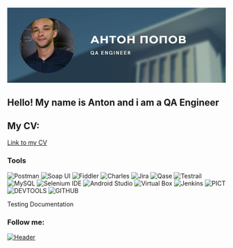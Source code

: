 ![Header](https://github.com/ToshaPopov-QA/ToshaPopov-QA/blob/main/assets/Плашка%20PNG.png)

## Hello! My name is Anton and i am a QA Engineer
## My CV:
[Link to my CV](https://drive.google.com/file/d/1BrexejfvraLbUiO0Ooa1LjROre1wuNnM/view?usp=sharing)



### Tools

![Postman](https://img.shields.io/badge/-POSTMAN-131622?style=for-the-badge&logo=postman)
![Soap UI](https://img.shields.io/badge/-Soap_UI-131622?style=for-the-badge&logo=SOAPUI)
![Fiddler](https://img.shields.io/badge/-FIDDLER-131622?style=for-the-badge&logo=Fiddler)
![Charles](https://img.shields.io/badge/-Charles_Proxy-131622?style=for-the-badge&logo=CharlesProxy)
![Jira](https://img.shields.io/badge/-JIRA-131622?style=for-the-badge&logo=Jira&logoColor=0458D2)
![Qase](https://img.shields.io/badge/-Qase.io-131622?style=for-the-badge&logo=Qase)
![Testrail](https://img.shields.io/badge/-Testrail-131622?style=for-the-badge&logo=Qase)
![MySQL](https://img.shields.io/badge/-MySQL-131622?style=for-the-badge&logo=MySQL&logoColor=00758F)
![Selenium IDE](https://img.shields.io/badge/-Selenium_ide-131622?style=for-the-badge&logo=Selenium)
![Android Studio](https://img.shields.io/badge/-Android_studio-131622?style=for-the-badge&logo=Androidstudio)
![Virtual Box](https://img.shields.io/badge/-Virtual_box-131622?style=for-the-badge&logo=Virtualbox)
![Jenkins](https://img.shields.io/badge/-Jenkins-131622?style=for-the-badge&logo=Jenkins)
![PICT](https://img.shields.io/badge/-PICT-131622?style=for-the-badge&logo=PICT)
![DEVTOOLS](https://img.shields.io/badge/-DEVTOOLs-131622?style=for-the-badge&logo=googlechrome)
![GITHUB](https://img.shields.io/badge/-GITHUB-131622?style=for-the-badge&logo=GITHUB&logoColor=7A268B)



Testing Documentation

### Follow me:

[![Header](https://img.shields.io/badge/Linkedin-131622?style=for-the-badge&logo=linkedin&logoColor=0A66C2)](https://www.linkedin.com/in/anton-popov-/)